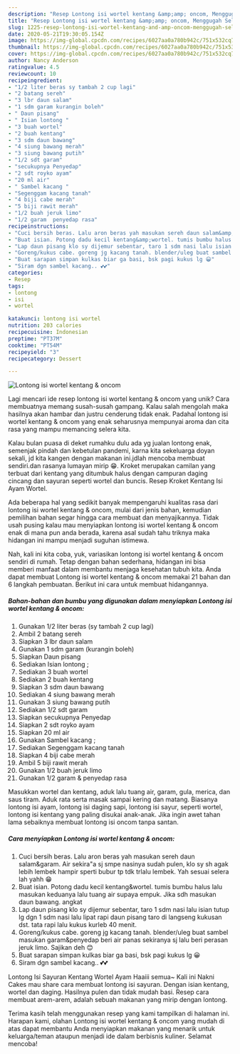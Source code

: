 ```yaml
---
description: "Resep Lontong isi wortel kentang &amp;amp; oncom, Menggugah Selera"
title: "Resep Lontong isi wortel kentang &amp;amp; oncom, Menggugah Selera"
slug: 1225-resep-lontong-isi-wortel-kentang-and-amp-oncom-menggugah-selera
date: 2020-05-21T19:30:05.154Z
image: https://img-global.cpcdn.com/recipes/6027aa0a780b942c/751x532cq70/lontong-isi-wortel-kentang-oncom-foto-resep-utama.jpg
thumbnail: https://img-global.cpcdn.com/recipes/6027aa0a780b942c/751x532cq70/lontong-isi-wortel-kentang-oncom-foto-resep-utama.jpg
cover: https://img-global.cpcdn.com/recipes/6027aa0a780b942c/751x532cq70/lontong-isi-wortel-kentang-oncom-foto-resep-utama.jpg
author: Nancy Anderson
ratingvalue: 4.5
reviewcount: 10
recipeingredient:
- "1/2 liter beras sy tambah 2 cup lagi"
- "2 batang sereh"
- "3 lbr daun salam"
- "1 sdm garam kurangin boleh"
- " Daun pisang"
- " Isian lontong "
- "3 buah wortel"
- "2 buah kentang"
- "3 sdm daun bawang"
- "4 siung bawang merah"
- "3 siung bawang putih"
- "1/2 sdt garam"
- "secukupnya Penyedap"
- "2 sdt royko ayam"
- "20 ml air"
- " Sambel kacang "
- "Segenggam kacang tanah"
- "4 biji cabe merah"
- "5 biji rawit merah"
- "1/2 buah jeruk limo"
- "1/2 garam  penyedap rasa"
recipeinstructions:
- "Cuci bersih beras. Lalu aron beras yah masukan sereh daun salam&amp;garam. Air sekira&#34;a sj smpe nasinya sudah pulen, klo sy sh agak lebih lembek hampir sperti bubur tp tdk trlalu lembek. Yah sesuai selera lah yahh 😁"
- "Buat isian. Potong dadu kecil kentang&amp;wortel. tumis bumbu halus lalu masukan keduanya lalu tuang air supaya empuk. Jika sdh masukan daun bawang. angkat"
- "Lap daun pisang klo sy dijemur sebentar, taro 1 sdm nasi lalu isian tutup lg dgn 1 sdm nasi lalu lipat rapi daun pisang taro di langseng kukusan dst. tata rapi lalu kukus kurleb 40 menit."
- "Goreng/kukus cabe. goreng jg kacang tanah. blender/uleg buat sambel masukan garam&amp;penyedap beri air panas sekiranya sj lalu beri perasan jeruk limo. Sajikan deh 😊"
- "Buat sarapan simpan kulkas biar ga basi, bsk pagi kukus lg 😀"
- "Siram dgn sambel kacang.. 💕💕"
categories:
- Resep
tags:
- lontong
- isi
- wortel

katakunci: lontong isi wortel 
nutrition: 203 calories
recipecuisine: Indonesian
preptime: "PT37M"
cooktime: "PT54M"
recipeyield: "3"
recipecategory: Dessert

---
```



![Lontong isi wortel kentang &amp; oncom](https://img-global.cpcdn.com/recipes/6027aa0a780b942c/751x532cq70/lontong-isi-wortel-kentang-oncom-foto-resep-utama.jpg)

Lagi mencari ide resep lontong isi wortel kentang &amp; oncom yang unik? Cara membuatnya memang susah-susah gampang. Kalau salah mengolah maka hasilnya akan hambar dan justru cenderung tidak enak. Padahal lontong isi wortel kentang &amp; oncom yang enak seharusnya mempunyai aroma dan cita rasa yang mampu memancing selera kita.

Kalau bulan puasa di deket rumahku dulu ada yg jualan lontong enak, semenjak pindah dan kebetulan pandemi, karna kita sekeluarga doyan sekali, jd kita kangen dengan makanan ini.jdlah mencoba membuat sendiri.dan rasanya lumayan mirip 😁. Kroket merupakan camilan yang terbuat dari kentang yang ditumbuk halus dengan campuran daging cincang dan sayuran seperti wortel dan buncis. Resep Kroket Kentang Isi Ayam Wortel.

Ada beberapa hal yang sedikit banyak mempengaruhi kualitas rasa dari lontong isi wortel kentang &amp; oncom, mulai dari jenis bahan, kemudian pemilihan bahan segar hingga cara membuat dan menyajikannya. Tidak usah pusing kalau mau menyiapkan lontong isi wortel kentang &amp; oncom enak di mana pun anda berada, karena asal sudah tahu triknya maka hidangan ini mampu menjadi suguhan istimewa.


Nah, kali ini kita coba, yuk, variasikan lontong isi wortel kentang &amp; oncom sendiri di rumah. Tetap dengan bahan sederhana, hidangan ini bisa memberi manfaat dalam membantu menjaga kesehatan tubuh kita. Anda dapat membuat Lontong isi wortel kentang &amp; oncom memakai 21 bahan dan 6 langkah pembuatan. Berikut ini cara untuk membuat hidangannya.

<!--inarticleads1-->

##### Bahan-bahan dan bumbu yang digunakan dalam menyiapkan Lontong isi wortel kentang &amp; oncom:

1. Gunakan 1/2 liter beras (sy tambah 2 cup lagi)
1. Ambil 2 batang sereh
1. Siapkan 3 lbr daun salam
1. Gunakan 1 sdm garam (kurangin boleh)
1. Siapkan  Daun pisang
1. Sediakan  Isian lontong ;
1. Sediakan 3 buah wortel
1. Sediakan 2 buah kentang
1. Siapkan 3 sdm daun bawang
1. Sediakan 4 siung bawang merah
1. Gunakan 3 siung bawang putih
1. Sediakan 1/2 sdt garam
1. Siapkan secukupnya Penyedap
1. Siapkan 2 sdt royko ayam
1. Siapkan 20 ml air
1. Gunakan  Sambel kacang ;
1. Sediakan Segenggam kacang tanah
1. Siapkan 4 biji cabe merah
1. Ambil 5 biji rawit merah
1. Gunakan 1/2 buah jeruk limo
1. Gunakan 1/2 garam &amp; penyedap rasa


Masukkan wortel dan kentang, aduk lalu tuang air, garam, gula, merica, dan saus tiram. Aduk rata serta masak sampai kering dan matang. Biasanya lontong isi ayam, lontong isi daging sapi, lontong isi sayur, seperti wortel, lontong isi kentang yang paling disukai anak-anak. Jika ingin awet tahan lama sebaiknya membuat lontong isi oncom tanpa santan. 

<!--inarticleads2-->

##### Cara menyiapkan Lontong isi wortel kentang &amp; oncom:

1. Cuci bersih beras. Lalu aron beras yah masukan sereh daun salam&amp;garam. Air sekira&#34;a sj smpe nasinya sudah pulen, klo sy sh agak lebih lembek hampir sperti bubur tp tdk trlalu lembek. Yah sesuai selera lah yahh 😁
1. Buat isian. Potong dadu kecil kentang&amp;wortel. tumis bumbu halus lalu masukan keduanya lalu tuang air supaya empuk. Jika sdh masukan daun bawang. angkat
1. Lap daun pisang klo sy dijemur sebentar, taro 1 sdm nasi lalu isian tutup lg dgn 1 sdm nasi lalu lipat rapi daun pisang taro di langseng kukusan dst. tata rapi lalu kukus kurleb 40 menit.
1. Goreng/kukus cabe. goreng jg kacang tanah. blender/uleg buat sambel masukan garam&amp;penyedap beri air panas sekiranya sj lalu beri perasan jeruk limo. Sajikan deh 😊
1. Buat sarapan simpan kulkas biar ga basi, bsk pagi kukus lg 😀
1. Siram dgn sambel kacang.. 💕💕


Lontong Isi Sayuran Kentang Wortel Ayam Haaiii semua~ Kali ini Nakni Cakes mau share cara membuat lontong isi sayuran. Dengan isian kentang, wortel dan daging. Hasilnya pulen dan tidak mudah basi. Resep cara membuat arem-arem, adalah sebuah makanan yang mirip dengan lontong. 

Terima kasih telah menggunakan resep yang kami tampilkan di halaman ini. Harapan kami, olahan Lontong isi wortel kentang &amp; oncom yang mudah di atas dapat membantu Anda menyiapkan makanan yang menarik untuk keluarga/teman ataupun menjadi ide dalam berbisnis kuliner. Selamat mencoba!
